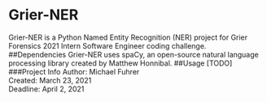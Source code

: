 # Grier-NER
Grier-NER is a Python Named Entity Recognition (NER) project for 
Grier Forensics 2021 Intern Software Engineer coding challenge.
##Dependencies
Grier-NER uses spaCy, an open-source natural language processing
library created by Matthew Honnibal.
##Usage
[TODO]
###Project Info
Author: Michael Fuhrer\
Created: March 23, 2021\
Deadline: April 2, 2021